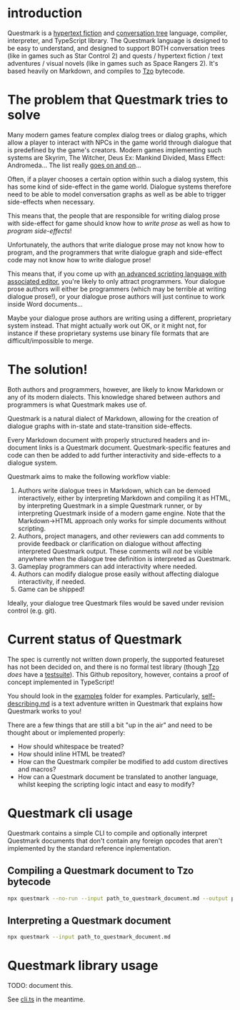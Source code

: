 # introduction

Questmark is a [hypertext fiction](https://en.wikipedia.org/wiki/Hypertext_fiction) and [conversation tree](https://en.wikipedia.org/wiki/Dialogue_tree) language, compiler, interpreter, and TypeScript library. The Questmark language is designed to be easy to understand, and designed to support BOTH conversation trees (like in games such as Star Control 2) and quests / hypertext fiction / text adventures / visual novels (like in games such as Space Rangers 2). It's based heavily on Markdown, and compiles to [Tzo](https://github.com/jorisvddonk/tzo) bytecode.

# The problem that Questmark tries to solve

Many modern games feature complex dialog trees or dialog graphs, which allow a player to interact with NPCs in the game world through dialogue that is predefined by the game's creators. Modern games implementing such systems are Skyrim, The Witcher, Deus Ex: Mankind Divided, Mass Effect: Andromeda... The list really [goes on and on](https://www.giantbomb.com/dialogue-trees/3015-77/)...

Often, if a player chooses a certain option within such a dialog system, this has some kind of side-effect in the game world. Dialogue systems therefore need to be able to model conversation graphs as well as be able to trigger side-effects when necessary.

This means that, the people that are responsible for writing dialog prose with side-effect for game should know how to *write prose* as well as how to *program side-effects*!

Unfortunately, the authors that write dialogue prose may not know how to program, and the programmers that write dialogue graph and side-effect code may not know how to write dialogue prose!

This means that, if you come up with [an advanced scripting language with associated editor](https://github.com/jorisvddonk/p6014-dialogue-scripting-tool), you're likely to only attract programmers. Your dialogue prose authors will either be programmers (which may be terrible at writing dialogue prose!), or your dialogue prose authors will just continue to work inside Word documents...

Maybe your dialogue prose authors are writing using a different, proprietary system instead. That might actually work out OK, or it might not, for instance if these proprietary systems use binary file formats that are difficult/impossible to merge.

# The solution!

Both authors and programmers, however, are likely to know Markdown or any of its modern dialects. This knowledge shared between authors and programmers is what Questmark makes use of.

Questmark is a natural dialect of Markdown, allowing for the creation of dialogue graphs with in-state and state-transition side-effects.

Every Markdown document with properly structured headers and in-document links is a Questmark document. Questmark-specific features and code can then be added to add further interactivity and side-effects to a dialogue system.

Questmark aims to make the following workflow viable:

1. Authors write dialogue trees in Markdown, which can be demoed interactively, either by interpreting Markdown and compiling it as HTML, by interpreting Questmark in a simple Questmark runner, or by interpreting Questmark inside of a modern game engine. Note that the Markdown->HTML approach only works for simple documents without scripting.
2. Authors, project managers, and other reviewers can add comments to provide feedback or clarification on dialogue without affecting interpreted Questmark output. These comments will *not* be visible anywhere when the dialogue tree definition is interpreted as Questmark.
3. Gameplay programmers can add interactivity where needed.
4. Authors can modify dialogue prose easily without affecting dialogue interactivity, if needed.
5. Game can be shipped!

Ideally, your dialogue tree Questmark files would be saved under revision control (e.g. git).

# Current status of Questmark

The spec is currently not written down properly, the supported featureset has not been decided on, and there is no formal test library (though [Tzo](https://github.com/jorisvddonk/tzo) *does* have a [testsuite](https://github.com/jorisvddonk/tzo/tree/master/src/tests)). This Github repository, however, contains a proof of concept implemented in TypeScript!

You should look in the [examples](https://github.com/jorisvddonk/questmark/blob/master/examples) folder for examples. Particularly, [self-describing.md](https://github.com/jorisvddonk/questmark/blob/master/examples/self-describing.md) is a text adventure written in Questmark that explains how Questmark works to you!

There are a few things that are still a bit "up in the air" and need to be thought about or implemented properly:

* How should whitespace be treated?
* How should inline HTML be treated?
* How can the Questmark compiler be modified to add custom directives and macros?
* How can a Questmark document be translated to another language, whilst keeping the scripting logic intact and easy to modify?

# Questmark cli usage

Questmark contains a simple CLI to compile and optionally interpret Questmark documents that don't contain any foreign opcodes that aren't implemented by the standard reference inplementation.

## Compiling a Questmark document to Tzo bytecode

```bash
npx questmark --no-run --input path_to_questmark_document.md --output path_to_output.json
```

## Interpreting a Questmark document

```bash
npx questmark --input path_to_questmark_document.md
```

# Questmark library usage

TODO: document this.

See [cli.ts](https://github.com/jorisvddonk/questmark/blob/master/src/cli.ts) in the meantime.
